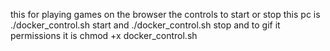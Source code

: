 this for playing games on the browser the controls to start or stop this pc is ./docker_control.sh start  and  ./docker_control.sh stop and to gif it permissions 
it is chmod +x docker_control.sh

